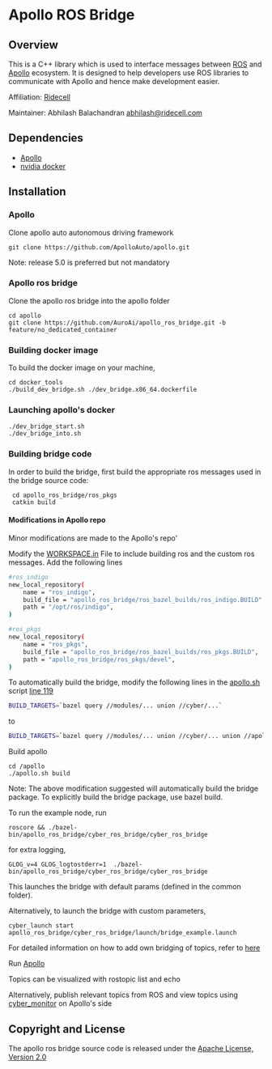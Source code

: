 # Apollo ROS Bridge


## Overview

This is a C++ library which is used to interface messages between [ROS](http://http://www.ros.org/ "ROS")  and [Apollo](https://github.com/ApolloAuto/apollo "Apollo") ecosystem. It is designed to help developers use ROS libraries to communicate with Apollo and hence make development easier. 

Affiliation:  [Ridecell](http://auro.ai/ "Ridecell")

Maintainer: Abhilash Balachandran abhilash@ridecell.com

## Dependencies

- [Apollo ](https://github.com/ApolloAuto/apollo "Apollo")
- [nvidia docker ](https://github.com/NVIDIA/nvidia-docker "nvidia docker ")

## Installation

### Apollo
Clone apollo auto autonomous driving framework 
```
git clone https://github.com/ApolloAuto/apollo.git
```
Note: release 5.0 is preferred but not mandatory

### Apollo ros bridge
Clone the apollo ros bridge into the apollo folder
```
cd apollo
git clone https://github.com/AuroAi/apollo_ros_bridge.git -b feature/no_dedicated_container
```

### Building docker image

To build the docker image on your machine, 

    cd docker_tools
    ./build_dev_bridge.sh ./dev_bridge.x86_64.dockerfile

### Launching apollo's docker

```
./dev_bridge_start.sh
./dev_bridge_into.sh
```

### Building bridge code

In order to build the bridge, first build the appropriate ros messages used in the bridge source code:

     cd apollo_ros_bridge/ros_pkgs
     catkin build

#### Modifications in Apollo repo

Minor modifications are made to the Apollo's repo'

Modify the [WORKSPACE.in](https://github.com/ApolloAuto/apollo/blob/r5.0.0/WORKSPACE.in "WORKSPACE.in") File to include building ros and the custom ros messages. Add the following lines

```bash
#ros_indigo
new_local_repository(
    name = "ros_indigo",
    build_file = "apollo_ros_bridge/ros_bazel_builds/ros_indigo.BUILD",
    path = "/opt/ros/indigo",
)

#ros_pkgs
new_local_repository(
    name = "ros_pkgs",
    build_file = "apollo_ros_bridge/ros_bazel_builds/ros_pkgs.BUILD",
    path = "apollo_ros_bridge/ros_pkgs/devel",
)
```

To automatically build the bridge, modify the following lines in the [apollo.sh](https://github.com/ApolloAuto/apollo/blob/r5.0.0/apollo.sh "apollo.sh") script [line 119](https://github.com/ApolloAuto/apollo/blob/2e8ad6fecb323915eeb74efa05cfd1647d6c6138/apollo.sh#L119 "line 119")

```bash
BUILD_TARGETS=`bazel query //modules/... union //cyber/...`
```
to

```bash
BUILD_TARGETS=`bazel query //modules/... union //cyber/... union //apollo_ros_bridge/cyber_ros_bridge/...`
```

Build apollo
```
cd /apollo 
./apollo.sh build
```

Note: The above modification suggested will automatically build the bridge package. To explicitly build the bridge package, use bazel build.


To run the example node, run

    roscore && ./bazel-bin/apollo_ros_bridge/cyber_ros_bridge/cyber_ros_bridge

for extra logging,

    GLOG_v=4 GLOG_logtostderr=1  ./bazel-bin/apollo_ros_bridge/cyber_ros_bridge/cyber_ros_bridge

This launches the bridge with default params (defined in the common folder).

Alternatively, to launch the bridge with custom parameters,

    cyber_launch start apollo_ros_bridge/cyber_ros_bridge/launch/bridge_example.launch

For detailed information on how to add own bridging of topics, refer to [here](https://github.com/AuroAi/apollo_ros_bridge/blob/master/docs/adding_custom_bridging.md "adding custom bridging")

Run [Apollo ](https://github.com/ApolloAuto/apollo/blob/master/docs/quickstart/apollo_3_5_quick_start.md "Apollo ")

Topics can be visualized with rostopic list and echo

Alternatively, publish relevant topics from ROS and view topics using [cyber_monitor](https://github.com/ApolloAuto/apollo/blob/master/docs/cyber/CyberRT_Developer_Tools.md "cyber_monitor") on Apollo's side

## Copyright and License

The apollo ros bridge source code is released under the [Apache License, Version 2.0](https://www.apache.org/licenses/LICENSE-2.0 "Apache License, Version 2.0")



